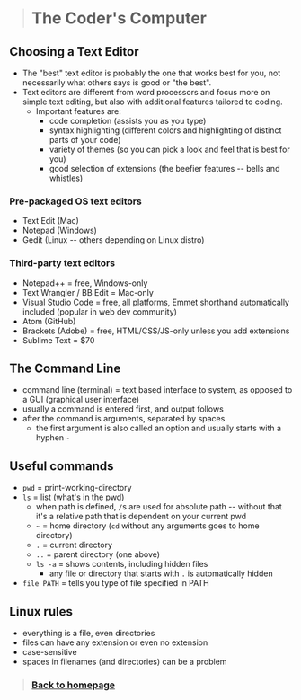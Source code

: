 > # The Coder's Computer

## Choosing a Text Editor
- The "best" text editor is probably the one that works best for you, not necessarily what others says is good or "the best".
- Text editors are different from word processors and focus more on simple text editing, but also with additional features tailored to coding.
    - Important features are:
        - code completion (assists you as you type)
        - syntax highlighting (different colors and highlighting of distinct parts of your code)
        - variety of themes (so you can pick a look and feel that is best for you)
        - good selection of extensions (the beefier features -- bells and whistles)

### Pre-packaged OS text editors
- Text Edit (Mac)
- Notepad (Windows)
- Gedit (Linux -- others depending on Linux distro)

### Third-party text editors
- Notepad++ = free, Windows-only
- Text Wrangler / BB Edit = Mac-only
- Visual Studio Code = free, all platforms, Emmet shorthand automatically included (popular in web dev community)
- Atom (GitHub)
- Brackets (Adobe) = free, HTML/CSS/JS-only unless you add extensions
- Sublime Text = $70

## The Command Line
- command line (terminal) = text based interface to system, as opposed to a GUI (graphical user interface)
- usually a command is entered first, and output follows
- after the command is arguments, separated by spaces
    - the first argument is also called an option and usually starts with a hyphen `-`

## Useful commands
- `pwd` = print-working-directory
- `ls` = list (what's in the pwd)
    - when path is defined, `/`s are used for absolute path -- without that it's a relative path that is dependent on your current pwd
    - `~` = home directory (`cd` without any arguments goes to home directory)
    - `.` = current directory
    - `..` = parent directory (one above)
    - `ls -a` = shows contents, including hidden files
        - any file or directory that starts with `.` is automatically hidden
- `file PATH` = tells you type of file specified in PATH

## Linux rules
- everything is a file, even directories
- files can have any extension or even no extension
- case-sensitive
- spaces in filenames (and directories) can be a problem

> ### [Back to homepage](https://schillerandrew.github.io/reading-notes/)
